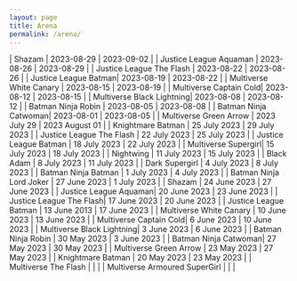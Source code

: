 ```yaml
---
layout: page
title: Arena
permalink: /arena/
---
```


| Shazam | 2023-08-29 | 2023-09-02 |
| Justice League Aquaman | 2023-08-26 | 2023-08-29 |
| Justice League The Flash | 2023-08-22 | 2023-08-26 |
| Justice League Batman| 2023-08-19 | 2023-08-22 |
| Multiverse White Canary | 2023-08-15 | 2023-08-19 |
| Multiverse Captain Cold| 2023-08-12 | 2023-08-15 |
| Multiverse Black Lightning| 2023-08-08 | 2023-08-12 |
| Batman Ninja Robin | 2023-08-05 | 2023-08-08 |
| Batman Ninja Catwoman| 2023-08-01 | 2023-08-05 |
| Multiverse Green Arrow | 2023 July 29 | 2023 August 01 |
| Knightmare Batman | 25 July 2023 | 29 July 2023 |
| Justice League The Flash | 22 July 2023 | 25 July 2023 |
| Justice League Batman | 18 July 2023 | 22 July 2023 |
| Multiverse Supergirl| 15 July 2023 | 18 July 2023 |
| Nightwing | 11 July 2023 | 15 July 2023 |
| Black Adam | 8 July 2023 | 11 July 2023 |
| Dark Supergirl | 4 July 2023 | 8 July 2023 |
| Batman Ninja Batman | 1 July 2023 | 4 July 2023 |
| Batman Ninja Lord Joker | 27 June 2023 | 1 July 2023 |
| Shazam | 24 June 2023 | 27 June 2023 |
| Justice League Aquaman| 20 June 2023 | 23 June 2023 |
| Justice League The Flash| 17 June 2023 | 20 June 2023 |
| Justice League Batman | 13 June 2013 | 17 June 2023 |
| Multiverse White Canary | 10 June 2023 | 13 June 2023 |
| Multiverse Captain Cold| 6 June 2023 | 10 June 2023 |
| Multiverse Black Lightning| 3 June 2023 | 6 June 2023 |
| Batman Ninja Robin | 30 May 2023 | 3 June 2023 |
| Batman Ninja Catwoman| 27 May 2023 | 30 May 2023 |
| Multiverse Green Arrow | 23 May 2023 | 27 May 2023 |
| Knightmare Batman | 20 May 2023 | 23 May 2023 |
| Multiverse The Flash | | |
| Multiverse Armoured SuperGirl | | |
